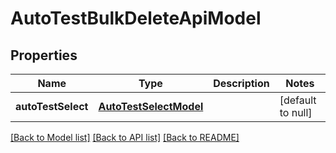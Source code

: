 # AutoTestBulkDeleteApiModel
## Properties

| Name | Type | Description | Notes |
|------------ | ------------- | ------------- | -------------|
| **autoTestSelect** | [**AutoTestSelectModel**](AutoTestSelectModel.md) |  | [default to null] |

[[Back to Model list]](../README.md#documentation-for-models) [[Back to API list]](../README.md#documentation-for-api-endpoints) [[Back to README]](../README.md)

